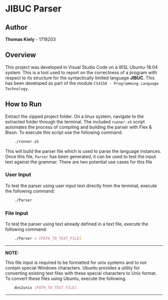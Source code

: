 # JIBUC Parser

## Author
__Thomas Kiely__ - 1718203
## Overview
This project was developed in Visual Studio Code on a WSL Ubuntu-18.04 system. This is a tool used to report on the correctness of a program with respect to its structure for the syntactically limited language __JIBUC__. This has been developed as part of the module `CS4158 - Programming Language Technology`.


## How to Run
Extract the zipped project folder. On a linux system, navigate to the extracted folder through the terminal. The included `runner.sh` script automates the process of compiling and building the parser with Flex & Bison. To execute this script use the following command.

```bash
    ./runner.sh
```
This will build the parser file which is used to parse the language instances. Once this file, `Parser` has been generated, it can be used to test the input text against the grammar. There are two potential use cases for this file

### User Input
To test the parser using user input text directly from the terminal, execute the following command:

```bash
    ./Parser
```

### File Input
To test the parser using text already defined in a text file, execute the following command:

```bash
    ./Parser < [PATH_TO_TEXT_FILE]
```
--------
**NOTE:**

This file input is required to be formatted for unix systems and to not contain special Windows characters. Ubuntu provides a utility for converting existing text files with these special characters to Unix format. To convert these files using Ubuntu, execute the following. 
```bash
    dos2unix [PATH_TO_TEXT_FILE]
```
--------

